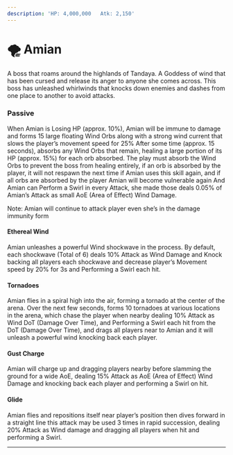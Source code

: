 ```yaml
---
description: 'HP: 4,000,000   Atk: 2,150'
---
```


# 🌪 Amian

A boss that roams around the highlands of Tandaya. A Goddess of wind that has been cursed and release its anger to anyone she comes across. This boss has unleashed whirlwinds that knocks down enemies and dashes from one place to another to avoid attacks.

### **Passive**

When Amian is Losing HP (approx. 10%), Amian will be immune to damage and forms 15 large floating Wind Orbs along with a strong wind current that slows the player’s movement speed for 25% After some time (approx. 15 seconds), absorbs any Wind Orbs that remain, healing a large portion of its HP (approx. 15%) for each orb absorbed. The play must absorb the Wind Orbs to prevent the boss from healing entirely, if an orb is absorbed by the player, it will not respawn the next time if Amian uses this skill again, and if all orbs are absorbed by the player Amian will become vulnerable again And Amian can Perform a Swirl in every Attack, she made those deals 0.05% of Amian’s Attack as small AoE (Area of Effect) Wind Damage.

Note: Amian will continue to attack player even she’s in the damage immunity form

#### **Ethereal Wind**

Amian unleashes a powerful Wind shockwave in the process. By default, each shockwave (Total of 6) deals 10% Attack as Wind Damage and Knock backing all players each shockwave and decrease player’s Movement speed by 20% for 3s and Performing a Swirl each hit.

#### **Tornadoes**

Amian flies in a spiral high into the air, forming a tornado at the center of the arena. Over the next few seconds, forms 10 tornadoes at various locations in the arena, which chase the player when nearby dealing 10% Attack as Wind DoT (Damage Over Time), and Performing a Swirl each hit from the DoT (Damage Over Time), and drags all players near to Amian and it will unleash a powerful wind knocking back each player.

#### **Gust Charge**

Amian will charge up and dragging players nearby before slamming the ground for a wide AoE, dealing 15% Attack as AoE (Area of Effect) Wind Damage and knocking back each player and performing a Swirl on hit.

#### **Glide**

Amian flies and repositions itself near player’s position then dives forward in a straight line this attack may be used 3 times in rapid succession, dealing 20% Attack as Wind damage and dragging all players when hit and performing a Swirl.



****
